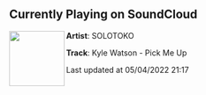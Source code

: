## Currently Playing on SoundCloud

[<img align="left" width="100" src="https://i1.sndcdn.com/artworks-Njz3xRUJTa6oz222-YJ6otw-t500x500.jpg">](https://soundcloud.com/solotoko/kyle-watson-pick-me-up?in=weareplusplus/sets/best-electronic-music-april-3)

**Artist**: SOLOTOKO 

**Track**: Kyle Watson - Pick Me Up

Last updated at 05/04/2022 21:17
